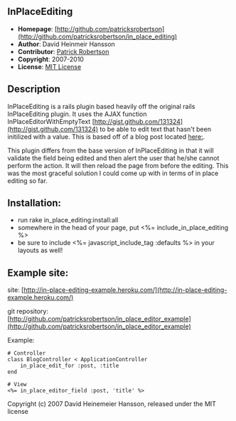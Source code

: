 InPlaceEditing
--------------
*  **Homepage**: [http://github.com/patricksrobertson](http://github.com/patricksrobertson/in_place_editing)
*  **Author**: David Heinmeir Hansson
*  **Contributor**: [Patrick Robertson](mailto:patricksrobertson@gmail.com)
*  **Copyright**: 2007-2010
*  **License**: [MIT License](file:LICENSE)


Description
-----------
InPlaceEditing is a rails plugin based heavily off the original rails InPlaceEditing plugin.  It uses the AJAX function InPlaceEditorWithEmptyText [http://gist.github.com/131324](http://gist.github.com/131324) to be able to edit text that hasn't been initilized with a value.  This is based off of a blog post located [here:](http://codetocustomer.com/blog/2008/06/empty-text-for-ajaxinplaceeditor).

This plugin differs from the base version of InPlaceEditing in that it will validate the field being edited and then alert the user that he/she cannot perform the action.  It will then reload the page from before the editing.  This was the most graceful solution I could come up with in terms of in place editing so far.


Installation:
-------------
* run rake in_place_editing:install:all
* somewhere in the head of your page, put <%= include_in_place_editing %>
* be sure to include  <%= javascript_include_tag :defaults %> in your layouts as well!


Example site:
-------------
site: [http://in-place-editing-example.heroku.com/](http://in-place-editing-example.heroku.com/)

git repository: [http://github.com/patricksrobertson/in_place_editor_example](http://github.com/patricksrobertson/in_place_editor_example)

Example:

	# Controller
	class BlogController < ApplicationController
		in_place_edit_for :post, :title
 	end

	# View
	<%= in_place_editor_field :post, 'title' %>
	
Copyright (c) 2007 David Heinemeier Hansson, released under the MIT license  